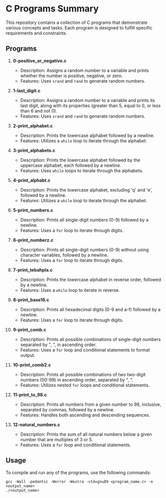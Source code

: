 # C Programs Summary

This repository contains a collection of C programs that demonstrate various concepts and tasks. Each program is designed to fulfill specific requirements and constraints.

## Programs

1. **0-positive_or_negative.c**
   - Description: Assigns a random number to a variable and prints whether the number is positive, negative, or zero.
   - Features: Uses `srand` and `rand` to generate random numbers.

2. **1-last_digit.c**
   - Description: Assigns a random number to a variable and prints its last digit, along with its properties (greater than 5, equal to 0, or less than 6 and not 0).
   - Features: Uses `srand` and `rand` to generate random numbers.

3. **2-print_alphabet.c**
   - Description: Prints the lowercase alphabet followed by a newline.
   - Features: Utilizes a `while` loop to iterate through the alphabet.

4. **3-print_alphabets.c**
   - Description: Prints the lowercase alphabet followed by the uppercase alphabet, each followed by a newline.
   - Features: Uses `while` loops to iterate through the alphabets.

5. **4-print_alphabt.c**
   - Description: Prints the lowercase alphabet, excluding 'q' and 'e', followed by a newline.
   - Features: Utilizes a `while` loop to iterate through the alphabet.

6. **5-print_numbers.c**
   - Description: Prints all single-digit numbers (0-9) followed by a newline.
   - Features: Uses a `for` loop to iterate through digits.

7. **6-print_numberz.c**
   - Description: Prints all single-digit numbers (0-9) without using character variables, followed by a newline.
   - Features: Uses a `for` loop to iterate through digits.

8. **7-print_tebahpla.c**
   - Description: Prints the lowercase alphabet in reverse order, followed by a newline.
   - Features: Uses a `while` loop to iterate in reverse.

9. **8-print_base16.c**
   - Description: Prints all hexadecimal digits (0-9 and a-f) followed by a newline.
   - Features: Uses a `for` loop to iterate through digits.

10. **9-print_comb.c**
    - Description: Prints all possible combinations of single-digit numbers separated by ", ", in ascending order.
    - Features: Uses a `for` loop and conditional statements to format output.

11. **10-print_comb2.c**
    - Description: Prints all possible combinations of two two-digit numbers (00-99) in ascending order, separated by ", ".
    - Features: Utilizes nested `for` loops and conditional statements.

12. **11-print_to_98.c**
    - Description: Prints all numbers from a given number to 98, inclusive, separated by commas, followed by a newline.
    - Features: Handles both ascending and descending sequences.

13. **12-natural_numbers.c**
    - Description: Prints the sum of all natural numbers below a given number that are multiples of 3 or 5.
    - Features: Uses a `for` loop and conditional statements.

## Usage

To compile and run any of the programs, use the following commands:

```shell
gcc -Wall -pedantic -Werror -Wextra -std=gnu89 <program_name.c> -o <output_name>
./<output_name>

